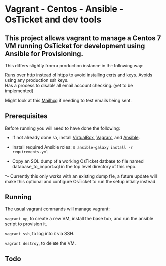 # Vagrant - Centos - Ansible - OsTicket and dev tools

## This project allows vagrant to manage a Centos 7 VM running OsTicket for development using Ansible for Provisioning.

This differs slightly from a production instance in the following way:

Runs over http instead of https to avoid installing certs and keys.
Avoids using any production ssh keys.  
Has a process to disable all email account checking. (yet to be implemented)

Might look at this [Mailhog](https://github.com/geerlingguy/ansible-role-mailhog) if needing to test emails being sent.

## Prerequisites

Before running you will need to have done the following:

* If not already done so, install [VirtualBox](https://www.virtualbox.org/wiki/Downloads), [Vagrant](https://www.vagrantup.com/downloads.html), and [Ansible](http://docs.ansible.com/intro_installation.html).

* Install required Ansible roles: `$ ansible-galaxy install -r requirements.yml`

* Copy an SQL dump of a working OsTicket datbase to file named database_to_import.sql in the top level directory of this repo.

^- Currently this only works with an existing dump file, a future update will make this optional and configure OsTicket to run the setup intially instead.

## Running

The usual vagrant commands will manage vagrant:

`vagrant up`, to create a new VM, install the base box, and run the ansible script to provision it.

`vagrant ssh`, to log into it via SSH.

`vagrant destroy`, to delete the VM.

## Todo


